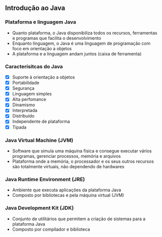 ## Introdução ao Java
### Plataforma e linguagem Java
- Quanto plataforma, o Java disponibiliza todos os recursos, ferramentas e programas que facilita o desenvolvimento
- Enquanto linguagem, o Java é uma linguagem de programação com foco em orientação a objetos
- A plataforma e a linguagem andam juntos (caixa de ferramenta)

### Caracterísitcas do Java
- [x] Suporte à orientação a objetos
- [x] Portabilidade
- [x] Segurança
- [x] Linguagem simples
- [x] Alta perfomance
- [x] Dinamismo
- [x] Interpretada
- [x] Distribuído
- [x] Independente de plataforma
- [x] Tipada

### Java Virtual Machine (JVM)
- Software que simula uma máquina física e consegue executar vários programas, gerenciar processos, memória e arquivos
- Plataforma onde a memória, o processador e os seus outros recursos são totalmente virtuais, não dependendo de hardwares

### Java Runtime Environment (JRE)
- Ambiente que executa aplicações da plataforma Java
- Composto por bibliotecas e pela máquina virtual (JVM)

### Java Development Kit (JDK)
- Conjunto de utilitários que permitem a criação de sistemas para a plataforma Java
- Composto por compilador e biblioteca